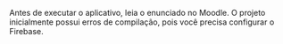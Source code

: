 Antes de executar o aplicativo, leia o enunciado no Moodle. O projeto inicialmente possui erros de compilação, pois você precisa configurar o Firebase.

